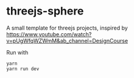 # threejs-sphere
A small template for threejs projects, inspired by https://www.youtube.com/watch?v=pUgWfqWZWmM&ab_channel=DesignCourse

Run with 
```
yarn
yarn run dev
```
